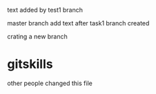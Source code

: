 
text added by test1 branch

master branch add text after task1 branch created

crating a new branch
# gitskills
other people changed this file

